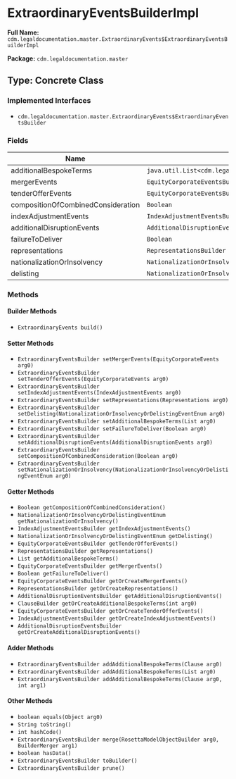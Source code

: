 # ExtraordinaryEventsBuilderImpl

**Full Name:** `cdm.legaldocumentation.master.ExtraordinaryEvents$ExtraordinaryEventsBuilderImpl`

**Package:** `cdm.legaldocumentation.master`

## Type: Concrete Class

### Implemented Interfaces

- `cdm.legaldocumentation.master.ExtraordinaryEvents$ExtraordinaryEventsBuilder`

### Fields

| Name | Type | Description |
|------|------|-------------|
| additionalBespokeTerms | `java.util.List<cdm.legaldocumentation.master.Clause$ClauseBuilder>` |  |
| mergerEvents | `EquityCorporateEventsBuilder` |  |
| tenderOfferEvents | `EquityCorporateEventsBuilder` |  |
| compositionOfCombinedConsideration | `Boolean` |  |
| indexAdjustmentEvents | `IndexAdjustmentEventsBuilder` |  |
| additionalDisruptionEvents | `AdditionalDisruptionEventsBuilder` |  |
| failureToDeliver | `Boolean` |  |
| representations | `RepresentationsBuilder` |  |
| nationalizationOrInsolvency | `NationalizationOrInsolvencyOrDelistingEventEnum` |  |
| delisting | `NationalizationOrInsolvencyOrDelistingEventEnum` |  |

### Methods

#### Builder Methods

- `ExtraordinaryEvents build()`

#### Setter Methods

- `ExtraordinaryEventsBuilder setMergerEvents(EquityCorporateEvents arg0)`
- `ExtraordinaryEventsBuilder setTenderOfferEvents(EquityCorporateEvents arg0)`
- `ExtraordinaryEventsBuilder setIndexAdjustmentEvents(IndexAdjustmentEvents arg0)`
- `ExtraordinaryEventsBuilder setRepresentations(Representations arg0)`
- `ExtraordinaryEventsBuilder setDelisting(NationalizationOrInsolvencyOrDelistingEventEnum arg0)`
- `ExtraordinaryEventsBuilder setAdditionalBespokeTerms(List arg0)`
- `ExtraordinaryEventsBuilder setFailureToDeliver(Boolean arg0)`
- `ExtraordinaryEventsBuilder setAdditionalDisruptionEvents(AdditionalDisruptionEvents arg0)`
- `ExtraordinaryEventsBuilder setCompositionOfCombinedConsideration(Boolean arg0)`
- `ExtraordinaryEventsBuilder setNationalizationOrInsolvency(NationalizationOrInsolvencyOrDelistingEventEnum arg0)`

#### Getter Methods

- `Boolean getCompositionOfCombinedConsideration()`
- `NationalizationOrInsolvencyOrDelistingEventEnum getNationalizationOrInsolvency()`
- `IndexAdjustmentEventsBuilder getIndexAdjustmentEvents()`
- `NationalizationOrInsolvencyOrDelistingEventEnum getDelisting()`
- `EquityCorporateEventsBuilder getTenderOfferEvents()`
- `RepresentationsBuilder getRepresentations()`
- `List getAdditionalBespokeTerms()`
- `EquityCorporateEventsBuilder getMergerEvents()`
- `Boolean getFailureToDeliver()`
- `EquityCorporateEventsBuilder getOrCreateMergerEvents()`
- `RepresentationsBuilder getOrCreateRepresentations()`
- `AdditionalDisruptionEventsBuilder getAdditionalDisruptionEvents()`
- `ClauseBuilder getOrCreateAdditionalBespokeTerms(int arg0)`
- `EquityCorporateEventsBuilder getOrCreateTenderOfferEvents()`
- `IndexAdjustmentEventsBuilder getOrCreateIndexAdjustmentEvents()`
- `AdditionalDisruptionEventsBuilder getOrCreateAdditionalDisruptionEvents()`

#### Adder Methods

- `ExtraordinaryEventsBuilder addAdditionalBespokeTerms(Clause arg0)`
- `ExtraordinaryEventsBuilder addAdditionalBespokeTerms(List arg0)`
- `ExtraordinaryEventsBuilder addAdditionalBespokeTerms(Clause arg0, int arg1)`

#### Other Methods

- `boolean equals(Object arg0)`
- `String toString()`
- `int hashCode()`
- `ExtraordinaryEventsBuilder merge(RosettaModelObjectBuilder arg0, BuilderMerger arg1)`
- `boolean hasData()`
- `ExtraordinaryEventsBuilder toBuilder()`
- `ExtraordinaryEventsBuilder prune()`

